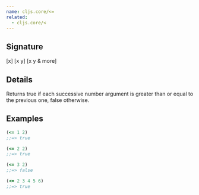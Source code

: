```yaml
---
name: cljs.core/<=
related:
  - cljs.core/<
---
```


## Signature
[x]
[x y]
[x y & more]


## Details

Returns true if each successive number argument is greater than or equal to the
previous one, false otherwise.


## Examples

```clj
(<= 1 2)
;;=> true

(<= 2 2)
;;=> true

(<= 3 2)
;;=> false

(<= 2 3 4 5 6)
;;=> true
```